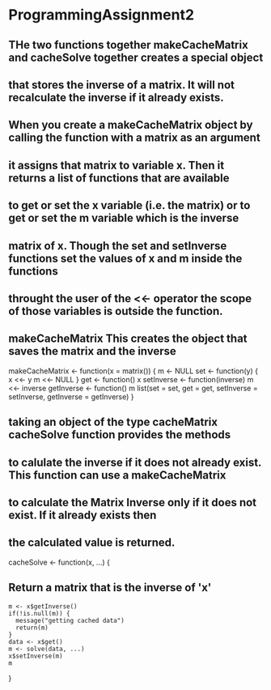 # ProgrammingAssignment2
## THe two functions together makeCacheMatrix and cacheSolve together creates a special object 
## that stores the inverse of a matrix. It will not recalculate the inverse if it already exists.
## When you create a makeCacheMatrix object by calling the function with a matrix as an argument
## it assigns that matrix to variable x. Then it returns a list of functions that are available 
## to get or set the x variable (i.e. the matrix) or to get or set the m variable which is the inverse
## matrix of x. Though the set and setInverse functions set the values of x and m inside the functions
## throught the user of the <<- operator the scope of those variables is outside the function.

## makeCacheMatrix This creates the object that saves the matrix and the inverse

makeCacheMatrix <- function(x = matrix()) {
  m <- NULL
  set <- function(y) {
    x <<- y
    m <<- NULL
  }
  get <- function() x
  setInverse <- function(inverse) m <<- inverse
  getInverse <- function() m
  list(set = set, get = get,
       setInverse = setInverse,
       getInverse = getInverse)
}


## taking an object of the type cacheMatrix cacheSolve function provides the methods
## to calulate the inverse if it does not already exist. This function can use a makeCacheMatrix
## to calculate the Matrix Inverse only if it does not exist. If it already exists then
## the calculated value is returned.

cacheSolve <- function(x, ...) {
## Return a matrix that is the inverse of 'x'
    m <- x$getInverse()
    if(!is.null(m)) {
      message("getting cached data")
      return(m)
    }
    data <- x$get()
    m <- solve(data, ...)
    x$setInverse(m)
    m
}
